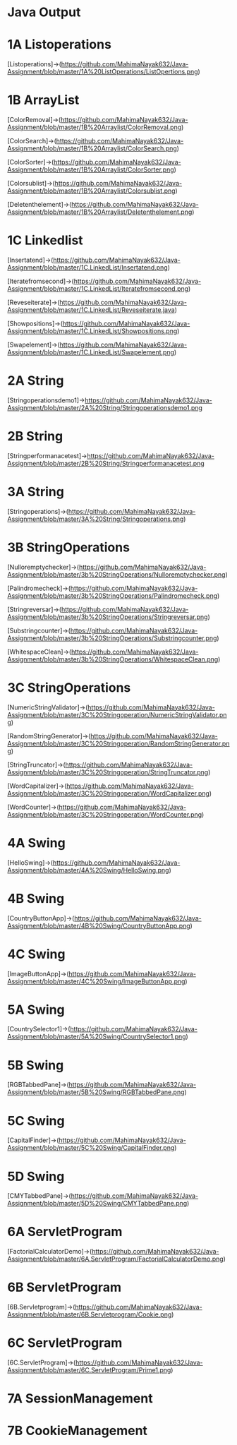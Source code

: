 # Java Output

# 1A Listoperations
[Listoperations]->(https://github.com/MahimaNayak632/Java-Assignment/blob/master/1A%20ListOperations/ListOpertions.png)

# 1B ArrayList
[ColorRemoval]->(https://github.com/MahimaNayak632/Java-Assignment/blob/master/1B%20Arraylist/ColorRemoval.png)

[ColorSearch]->(https://github.com/MahimaNayak632/Java-Assignment/blob/master/1B%20Arraylist/ColorSearch.png)

[ColorSorter]->(https://github.com/MahimaNayak632/Java-Assignment/blob/master/1B%20Arraylist/ColorSorter.png)

[Colorsublist]->(https://github.com/MahimaNayak632/Java-Assignment/blob/master/1B%20Arraylist/Colorsublist.png)

[Deletenthelement]->(https://github.com/MahimaNayak632/Java-Assignment/blob/master/1B%20Arraylist/Deletenthelement.png)

# 1C Linkedlist
[Insertatend]->(https://github.com/MahimaNayak632/Java-Assignment/blob/master/1C.LinkedList/Insertatend.png)

[Iteratefromsecond]->(https://github.com/MahimaNayak632/Java-Assignment/blob/master/1C.LinkedList/Iteratefromsecond.png)

[Reveseiterate]->(https://github.com/MahimaNayak632/Java-Assignment/blob/master/1C.LinkedList/Reveseiterate.java)

[Showpositions]->(https://github.com/MahimaNayak632/Java-Assignment/blob/master/1C.LinkedList/Showpositions.png)

[Swapelement]->(https://github.com/MahimaNayak632/Java-Assignment/blob/master/1C.LinkedList/Swapelement.png)

# 2A String
[Stringoperationsdemo1]->https://github.com/MahimaNayak632/Java-Assignment/blob/master/2A%20String/Stringoperationsdemo1.png

# 2B String
[Stringperformanacetest]->https://github.com/MahimaNayak632/Java-Assignment/blob/master/2B%20String/Stringperformanacetest.png

# 3A String
[Stringoperations]->(https://github.com/MahimaNayak632/Java-Assignment/blob/master/3A%20String/Stringoperations.png)

# 3B StringOperations
[Nulloremptychecker]->(https://github.com/MahimaNayak632/Java-Assignment/blob/master/3b%20StringOperations/Nulloremptychecker.png)

[Palindromecheck]->(https://github.com/MahimaNayak632/Java-Assignment/blob/master/3b%20StringOperations/Palindromecheck.png)

[Stringreversar]->(https://github.com/MahimaNayak632/Java-Assignment/blob/master/3b%20StringOperations/Stringreversar.png)

[Substringcounter]->(https://github.com/MahimaNayak632/Java-Assignment/blob/master/3b%20StringOperations/Substringcounter.png)

[WhitespaceClean]->(https://github.com/MahimaNayak632/Java-Assignment/blob/master/3b%20StringOperations/WhitespaceClean.png)

# 3C StringOperations
[NumericStringValidator]->(https://github.com/MahimaNayak632/Java-Assignment/blob/master/3C%20Stringoperation/NumericStringValidator.png)

[RandomStringGenerator]->(https://github.com/MahimaNayak632/Java-Assignment/blob/master/3C%20Stringoperation/RandomStringGenerator.png)

[StringTruncator]->(https://github.com/MahimaNayak632/Java-Assignment/blob/master/3C%20Stringoperation/StringTruncator.png)

[WordCapitalizer]->(https://github.com/MahimaNayak632/Java-Assignment/blob/master/3C%20Stringoperation/WordCapitalizer.png)

[WordCounter]->(https://github.com/MahimaNayak632/Java-Assignment/blob/master/3C%20Stringoperation/WordCounter.png)

# 4A Swing
[HelloSwing]->(https://github.com/MahimaNayak632/Java-Assignment/blob/master/4A%20Swing/HelloSwing.png)

# 4B Swing
[CountryButtonApp]->(https://github.com/MahimaNayak632/Java-Assignment/blob/master/4B%20Swing/CountryButtonApp.png)

# 4C Swing
[ImageButtonApp]->(https://github.com/MahimaNayak632/Java-Assignment/blob/master/4C%20Swing/ImageButtonApp.png)

# 5A Swing
[CountrySelector1]->(https://github.com/MahimaNayak632/Java-Assignment/blob/master/5A%20Swing/CountrySelector1.png)

# 5B Swing
[RGBTabbedPane]->(https://github.com/MahimaNayak632/Java-Assignment/blob/master/5B%20Swing/RGBTabbedPane.png)

# 5C Swing
[CapitalFinder]->(https://github.com/MahimaNayak632/Java-Assignment/blob/master/5C%20Swing/CapitalFinder.png)

# 5D Swing
[CMYTabbedPane]->(https://github.com/MahimaNayak632/Java-Assignment/blob/master/5D%20Swing/CMYTabbedPane.png)

# 6A ServletProgram
[FactorialCalculatorDemo]->(https://github.com/MahimaNayak632/Java-Assignment/blob/master/6A.ServletProgram/FactorialCalculatorDemo.png)

# 6B ServletProgram
[6B.Servletprogram]->(https://github.com/MahimaNayak632/Java-Assignment/blob/master/6B.Servletprogram/Cookie.png)

# 6C ServletProgram
[6C.ServletProgram]->(https://github.com/MahimaNayak632/Java-Assignment/blob/master/6C.ServletProgram/Prime1.png)

# 7A SessionManagement



# 7B CookieManagement
















